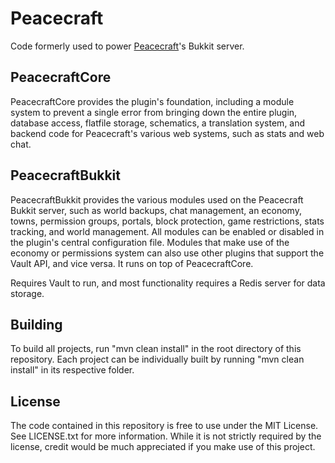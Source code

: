 Peacecraft
==========

Code formerly used to power [Peacecraft](http://peacecraft-ec.com)'s Bukkit server.


PeacecraftCore
--------------

PeacecraftCore provides the plugin's foundation, including a module system to prevent a single error from bringing down the entire plugin, database access, flatfile storage, schematics, a translation system, and backend code for Peacecraft's various web systems, such as stats and web chat.


PeacecraftBukkit
----------------

PeacecraftBukkit provides the various modules used on the Peacecraft Bukkit server, such as world backups, chat management, an economy, towns, permission groups, portals, block protection, game restrictions, stats tracking, and world management. All modules can be enabled or disabled in the plugin's central configuration file. Modules that make use of the economy or permissions system can also use other plugins that support the Vault API, and vice versa. It runs on top of PeacecraftCore.

Requires Vault to run, and most functionality requires a Redis server for data storage.


Building
--------

To build all projects, run "mvn clean install" in the root directory of this repository. Each project can be individually built by running "mvn clean install" in its respective folder.


License
-------

The code contained in this repository is free to use under the MIT License. See LICENSE.txt for more information. While it is not strictly required by the license, credit would be much appreciated if you make use of this project.